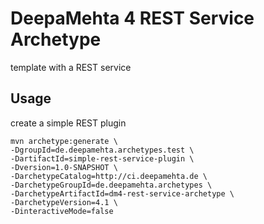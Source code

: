 # DeepaMehta 4 REST Service Archetype

template with a REST service

## Usage

create a simple REST plugin

```shell
mvn archetype:generate \
-DgroupId=de.deepamehta.archetypes.test \
-DartifactId=simple-rest-service-plugin \
-Dversion=1.0-SNAPSHOT \
-DarchetypeCatalog=http://ci.deepamehta.de \
-DarchetypeGroupId=de.deepamehta.archetypes \
-DarchetypeArtifactId=dm4-rest-service-archetype \
-DarchetypeVersion=4.1 \
-DinteractiveMode=false
```
